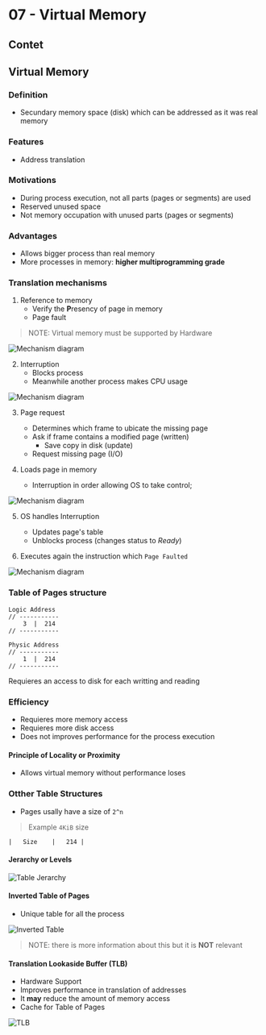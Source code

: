 # 07 - Virtual Memory

## Contet

## Virtual Memory

### Definition

- Secundary memory space (disk) which can be addressed as it was real memory

### Features

- Address translation

### Motivations

- During process execution, not all parts (pages or segments) are used
- Reserved unused space
- Not memory occupation with unused parts (pages or segments)

### Advantages

- Allows bigger process than real memory
- More processes in memory: **higher multiprogramming grade**

### Translation mechanisms

1. Reference to memory
   - Verify the **P**resency of page in memory
   - Page fault

> NOTE: Virtual memory must be supported by Hardware

![Mechanism diagram](images/mechanism-1.png)

2. Interruption
   - Blocks process
   - Meanwhile another process makes CPU usage

![Mechanism diagram](images/mechanism-2.png)

3. Page request

   - Determines which frame to ubicate the missing page
   - Ask if frame contains a modified page (written)
     - Save copy in disk (update)
   - Request missing page (I/O)

4. Loads page in memory
   - Interruption in order allowing OS to take control;

![Mechanism diagram](images/mechanism-3.png)

5. OS handles Interruption

   - Updates page's table
   - Unblocks process (changes status to _Ready_)

6. Executes again the instruction which `Page Faulted`

![Mechanism diagram](images/mechanism-4.png)

### Table of Pages structure

```
Logic Address
// -----------
    3  |  214
// -----------

Physic Address
// -----------
    1  |  214
// -----------
```

Requieres an access to disk for each writting and reading

### Efficiency

- Requieres more memory access
- Requieres more disk access
- Does not improves performance for the process execution

#### Principle of Locality or Proximity

- Allows virtual memory without performance loses

### Otther Table Structures

- Pages usally have a size of `2^n`

> Example `4KiB` size

```
|   Size    |   214 |
```

#### Jerarchy or Levels

![Table Jerarchy](images/table-structure-1.png)

#### Inverted Table of Pages

- Unique table for all the process

![Inverted Table](images/table-structure-2.png)

> NOTE: there is more information about this but it is **NOT** relevant

#### Translation Lookaside Buffer (TLB)

- Hardware Support
- Improves performance in translation of addresses
- It **may** reduce the amount of memory access
- Cache for Table of Pages

![TLB](images/table-structure-3.png)
